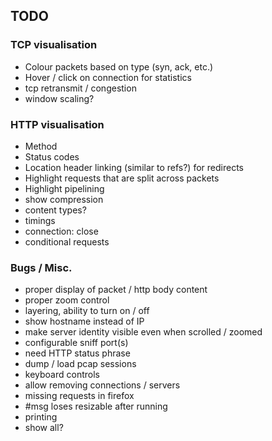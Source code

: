 


## TODO

### TCP visualisation

- Colour packets based on type (syn, ack, etc.)
- Hover / click on connection for statistics
- tcp retransmit / congestion
- window scaling?

### HTTP visualisation

- Method
- Status codes
- Location header linking (similar to refs?) for redirects
- Highlight requests that are split across packets
- Highlight pipelining
- show compression
- content types?
- timings
- connection: close
- conditional requests

### Bugs / Misc.

- proper display of packet / http body content
- proper zoom control
- layering, ability to turn on / off
- show hostname instead of IP
- make server identity visible even when scrolled / zoomed
- configurable sniff port(s)
- need HTTP status phrase
- dump / load pcap sessions
- keyboard controls
- allow removing connections / servers
- missing requests in firefox
- #msg loses resizable after running
- printing
- show all?